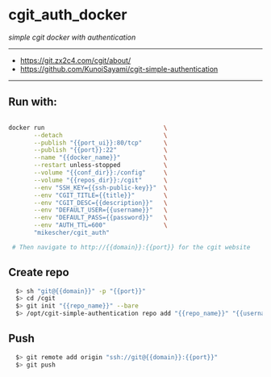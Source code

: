 cgit_auth_docker
=================


*simple cgit docker with authentication*

---

 * https://git.zx2c4.com/cgit/about/
 * https://github.com/KunoiSayami/cgit-simple-authentication

---

## Run with:

```bash

docker run                                 \
       --detach                            \
       --publish "{{port_ui}}:80/tcp"      \
       --publish "{{port}}:22"             \
       --name "{{docker_name}}"            \
       --restart unless-stopped            \
       --volume "{{conf_dir}}:/config"     \
       --volume "{{repos_dir}}:/cgit"      \
       --env "SSH_KEY={{ssh-public-key}}"  \
       --env "CGIT_TITLE={{title}}"        \
       --env "CGIT_DESC={{description}}"   \
       --env "DEFAULT_USER={{username}}"   \
       --env "DEFAULT_PASS={{password}}"   \
       --env "AUTH_TTL=600"                \
       "mikescher/cgit_auth"

 # Then navigate to http://{{domain}}:{{port}} for the cgit website

```

## Create repo

```bash
  $> sh "git@{{domain}}" -p "{{port}}"
  $> cd /cgit
  $> git init "{{repo_name}}" --bare
  $> /opt/cgit-simple-authentication repo add "{{repo_name}}" "{{username}}"
```

## Push

```bash
  $> git remote add origin "ssh://git@{{domain}}:{{port}}"
  $> git push
```